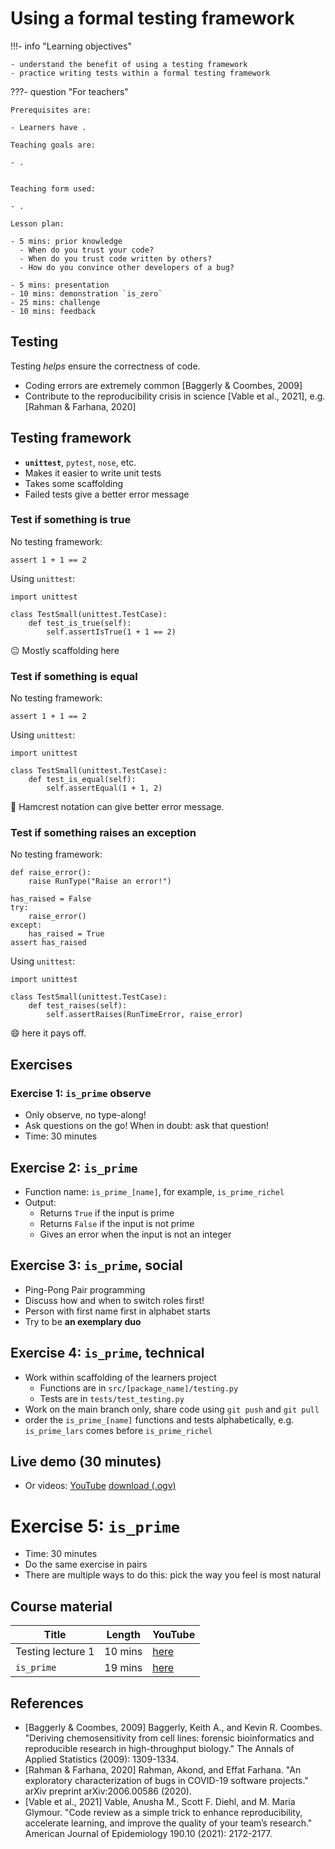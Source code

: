 # Using a formal testing framework

!!!- info "Learning objectives"

    - understand the benefit of using a testing framework
    - practice writing tests within a formal testing framework

???- question "For teachers"

    Prerequisites are:

    - Learners have .

    Teaching goals are:

    - .


    Teaching form used:

    - .

    Lesson plan:

    - 5 mins: prior knowledge
      - When do you trust your code?
      - When do you trust code written by others?
      - How do you convince other developers of a bug?

    - 5 mins: presentation
    - 10 mins: demonstration `is_zero`
    - 25 mins: challenge
    - 10 mins: feedback

## Testing

Testing *helps* ensure the correctness of code.

-   Coding errors are extremely common [Baggerly & Coombes, 2009]
-   Contribute to the reproducibility crisis in science [Vable et al., 2021], e.g. [Rahman & Farhana, 2020]

## Testing framework

-   **`unittest`**, `pytest`, `nose`, etc.
-   Makes it easier to write unit tests
-   Takes some scaffolding
-   Failed tests give a better error message

### Test if something is true

No testing framework:

```{python}
assert 1 + 1 == 2
```

Using `unittest`:

```{python}
import unittest

class TestSmall(unittest.TestCase):
    def test_is_true(self):
        self.assertIsTrue(1 + 1 == 2)
```

:neutral_face: Mostly scaffolding here

### Test if something is equal

No testing framework:

```{python}
assert 1 + 1 == 2
```

Using `unittest`:

```{python}
import unittest

class TestSmall(unittest.TestCase):
    def test_is_equal(self):
        self.assertEqual(1 + 1, 2)
```

:monocle_face: Hamcrest notation can give better error message.

### Test if something raises an exception

No testing framework:

```{python}
def raise_error():
    raise RunType("Raise an error!")

has_raised = False
try:
    raise_error() 
except:
    has_raised = True
assert has_raised
```

Using `unittest`:

```{python}
import unittest

class TestSmall(unittest.TestCase):
    def test_raises(self):
        self.assertRaises(RunTimeError, raise_error)
```

:smile: here it pays off.

## Exercises

### Exercise 1: `is_prime` observe

-   Only observe, no type-along!
-   Ask questions on the go! When in doubt: ask that question!
-   Time: 30 minutes

## Exercise 2: `is_prime`

-   Function name: `is_prime_[name]`, for example, `is_prime_richel`
-   Output:
    -   Returns `True` if the input is prime
    -   Returns `False` if the input is not prime
    -   Gives an error when the input is not an integer

## Exercise 3: `is_prime`, social

-   Ping-Pong Pair programming
-   Discuss how and when to switch roles first!
-   Person with first name first in alphabet starts
-   Try to be **an exemplary duo**

## Exercise 4: `is_prime`, technical

-   Work within scaffolding of the learners project
    -   Functions are in `src/[package_name]/testing.py`
    -   Tests are in `tests/test_testing.py`
-   Work on the main branch only, share code using `git push` and `git pull`
-   order the `is_prime_[name]` functions and tests alphabetically, e.g. `is_prime_lars` comes before `is_prime_richel`

## Live demo (30 minutes)

-   Or videos: [YouTube](https://youtu.be/jwAyMlaODfo) [download (.ogv)](https://richelbilderbeek.nl/tdd_python_is_prime_unittest_fork.ogv)

# Exercise 5: `is_prime`

-   Time: 30 minutes
-   Do the same exercise in pairs
-   There are multiple ways to do this: pick the way you feel is most natural

## Course material

Title                        |Length   |YouTube
-----------------------------|---------|------------------------------------
Testing lecture 1            |10 mins  |[here](https://youtu.be/FXdEtzl-wws)
`is_prime`                   |19 mins  |[here](https://youtu.be/jwAyMlaODfo)

## References

 * [Baggerly & Coombes, 2009] Baggerly, Keith A., and Kevin R. Coombes. "Deriving chemosensitivity from cell lines: forensic bioinformatics and reproducible research in high-throughput biology." The Annals of Applied Statistics (2009): 1309-1334.
 * [Rahman & Farhana, 2020] Rahman, Akond, and Effat Farhana. "An exploratory characterization of bugs in COVID-19 software projects." arXiv preprint arXiv:2006.00586 (2020).
 * [Vable et al., 2021] Vable, Anusha M., Scott F. Diehl, and M. Maria Glymour. "Code review as a simple trick to enhance reproducibility, accelerate learning, and improve the quality of your team’s research." American Journal of Epidemiology 190.10 (2021): 2172-2177.
